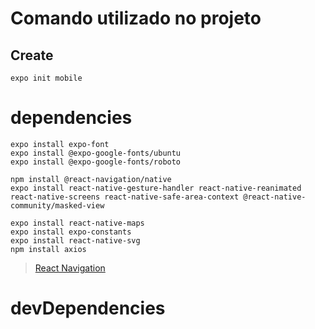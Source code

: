 # Comando utilizado no projeto

## Create

```
expo init mobile
```

# dependencies

```
expo install expo-font
expo install @expo-google-fonts/ubuntu
expo install @expo-google-fonts/roboto

npm install @react-navigation/native
expo install react-native-gesture-handler react-native-reanimated react-native-screens react-native-safe-area-context @react-native-community/masked-view

expo install react-native-maps
expo install expo-constants
expo install react-native-svg
npm install axios
```
> [React Navigation](https://reactnavigation.org/docs/getting-started)

# devDependencies
